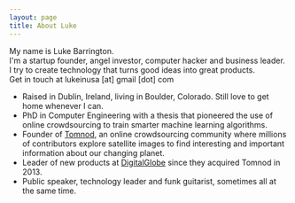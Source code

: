```yaml
---
layout: page
title: About Luke
---
```


<p class='message'>
My name is Luke Barrington.<br/>
I'm a startup founder, angel investor, computer hacker and business leader.<br/>
I try to create technology that turns good ideas into great products.<br/>
Get in touch at lukeinusa [at] gmail [dot] com
</p>

* Raised in Dublin, Ireland, living in Boulder, Colorado. Still love to get home whenever I can.
* PhD in Computer Engineering with a thesis that pioneered the use of online crowdsourcing to train smarter machine learning algorithms.
* Founder of [Tomnod](http://tomnod.com), an online crowdsourcing community where millions of contributors explore satellite images to find interesting and important information about our changing planet.
* Leader of new products at [DigitalGlobe](http://digitalglobe.com) since they acquired Tomnod in 2013. 
* Public speaker, technology leader and funk guitarist, sometimes all at the same time.
